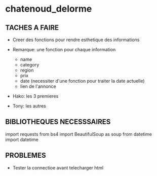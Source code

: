 # chatenoud_delorme

## TACHES A FAIRE
- Creer des fonctions pour rendre esthetique des informations
- Remarque: une fonction pour chaque information
    - name
    - category
    - region
    - prix
    - date (necessiter d'une fonction pour traiter la date actuelle)
    - lien de l'annonce

- Hako: les 3 premieres
- Tony: les autres

## BIBLIOTHEQUES NECESSSAIRES
import requests
from bs4 import BeautifulSoup as soup
from datetime import datetime

## PROBLEMES
- Tester la connectioe avant telecharger html
 